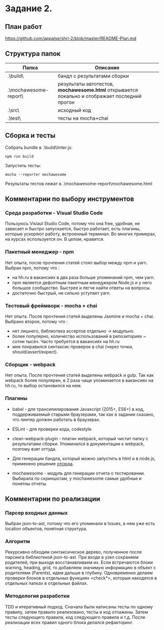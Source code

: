 # Задание 2.


## План работ

https://github.com/appalse/shri-2/blob/master/README-Plan.md


## Структура папок

| Папка | Описание |
| ----- | -------- |
| .\build\ | бандл с результатами сборки |
| .\mochawesome-report\ | результаты автотестов, **mochawesome.html** открывается локально и отображает последний прогон |
| .\src\   | исходный код        |
| .\test\  | тесты на mocha+chai |


## Сборка и тесты

Собрать bundle в .\build\linter.js:
```
npm run build
```

Запустить тесты:
```
mocha --reporter mochawesome
```

Результаты тестов лежат в .\mochawesome-report\mochawesome.html


## Комментарии по выбору инструментов

### Среда разработки - Visual Studio Code

Пользуюсь Visiaul Studio Code, потому что она free, удобная, не зависает и быстро запускается, быстро работает, есть плагины, которые ускоряют работу, встроенный терминал. Во многих примерах, на курсах используется он. В целом, нравится.

### Пакетный менеджер - npm

Нет опыта, после прочтения статей стоял выбор между npm и yarn. Выбран npm, потому что :
* на hh.ru в вакансиях в два раза больше упоминаний npm, чем yarn. 
* npm является дефолтным пакетным менеджером Node.js и у него большое сообщество. Быстрее и легче найти ответы на вопросы. 
* достаточно быстрый, не сильно уступает yarn. 

### Тестовый фреймворк - mocha + chai

Нет опыта. После прочтения статей выделены Jasmine и mocha + chai. Выбрано второе, потому что : 
* нет лишнего, библиотека ассертов отдельно -> модульно. 
* более популярно, количество использований в репозиториях ~ сотни тысяч. Часто требуется в вакансиях на hh.ru
* мне понравился синтаксис проверок в chai (через точки, should/assert/expect).

### Сборщик - webpack

Нет опыта. После прочтения статей выделены webpack и gulp. Так как webpack более популярен, в 2 раза чаще упоминается в вакансиях на hh.ru, то выбор остановился на нем.

### Плагины

* babel - для трансипилирования Javascript (2015+, ES6+) в код, поддерживаемый старыми браузерами, так как в задании сказано, что линтер должен работать в браузерах.

* ESLint - для проверки кода, codestyle.

* clean-webpack-plugin - плагин webpack, который чистит папку с результатами сборки. Упоминался в документации к webpack, поэтому взят оттуда.

* Для генерации бандла, который можно запустить в html и в node.js, применено решение [отсюда](https://stackoverflow.com/questions/49111086/webpack-4-universal-library-target).

* mochawesome - модуль для генерации отчета о тестировании. Выбирала по скриншотам, у mochawesome самые удобные и понятны отчеты. 


## Комментарии по реализации

### Парсер входных данных

Выбран json-to-ast, потому что его упоминали в Issues, в нем уже есть location объектов, понятная структура.  

### Алгоритм

Рекурсивно обходим синтаксическое дерево, полученное после парсинга библиотекой json-to-ast. При входе в узел сохраняем родителей, при выходе восстанавливаем их. Если встречаются блоки warning, heading, grid, то добавляем значимую информацию в объект с родителями (Parents), идем дальше в глубину. Одновременно делаем проверки блоков в отдельных функциях <check*>, которые находятся в отдельных папках в отдельных файлах.

### Методология разработки

TDD и итеративный подход. Сначала были написаны тесты по одному правилу, затем правило реализовано, тесты и код отлажены. Затем тесты следующего правила, код следующего правила и т.д. После реализации всех правил одного блока делался рефакторинг. 

